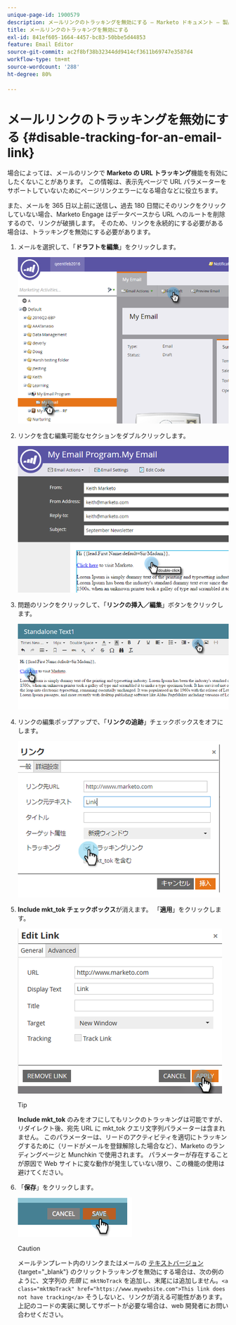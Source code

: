 ```yaml
---
unique-page-id: 1900579
description: メールリンクのトラッキングを無効にする — Marketo ドキュメント — 製品ドキュメント
title: メールリンクのトラッキングを無効にする
exl-id: 841ef605-1664-4457-bc83-50bbe5d44853
feature: Email Editor
source-git-commit: ac2f8bf38b32344dd9414cf3611b69747e3587d4
workflow-type: tm+mt
source-wordcount: '288'
ht-degree: 80%

---
```


# メールリンクのトラッキングを無効にする {#disable-tracking-for-an-email-link}

場合によっては、メールのリンクで **Marketo の URL トラッキング**&#x200B;機能を有効にしたくないことがあります。 この情報は、表示先ページで URL パラメーターをサポートしていないためにページリンクエラーになる場合などに役立ちます。

また、メールを 365 日以上前に送信し&#x200B;**、**&#x200B;過去 180 日間にそのリンクをクリックしていない場合、Marketo Engage はデータベースから URL へのルートを削除するので、リンクが破損します。 そのため、リンクを永続的にする必要がある場合は、トラッキングを無効にする必要があります。

1. メールを選択して、「**ドラフトを編集**」をクリックします。

   ![](assets/one-7.png)

1. リンクを含む編集可能なセクションをダブルクリックします。

   ![](assets/two-6.png)

1. 問題のリンクをクリックして、「**リンクの挿入／編集**」ボタンをクリックします。

   ![](assets/three-6.png)

1. リンクの編集ポップアップで、「**リンクの追跡**」チェックボックスをオフにします。

   ![](assets/four-4.png)

1. **Include mkt_tok チェックボックス**&#x200B;が消えます。 「**適用**」をクリックします。

   ![](assets/five-3.png)

   >[!TIP]
   >
   >**Include mkt_tok** のみをオフにしてもリンクのトラッキングは可能ですが、リダイレクト後、宛先 URL に mkt_tok クエリ文字列パラメーターは含まれません。 このパラメーターは、リードのアクティビティを適切にトラッキングするために（リードがメールを登録解除した場合など）、Marketo のランディングページと Munchkin で使用されます。 パラメーターが存在することが原因で Web サイトに変な動作が発生していない限り、この機能の使用は避けてください。

1. 「**保存**」をクリックします。

   ![](assets/image2014-9-17-22-3a25-3a20.png)

   >[!CAUTION]
   >
   >メールテンプレート内のリンクまたはメールの [ テキストバージョン ](/help/marketo/product-docs/email-marketing/general/creating-an-email/edit-the-text-version-of-an-email.md){target="_blank"} のクリックトラッキングを無効にする場合は、次の例のように、文字列の *先頭* に `mktNoTrack` を追加し、末尾には追加しません。`<a class="mktNoTrack" href="https://www.mywebsite.com">This link does not have tracking</a>` そうしないと、リンクが消える可能性があります。 上記のコードの実装に関してサポートが必要な場合は、web 開発者にお問い合わせください。
